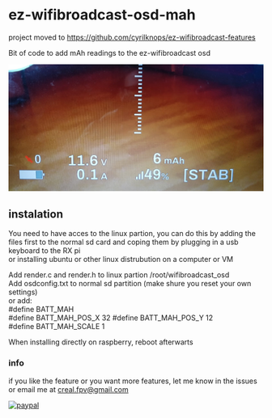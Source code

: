 # ez-wifibroadcast-osd-mah
project moved to https://github.com/cyrilknops/ez-wifibroadcast-features  

Bit of code to add mAh readings to the ez-wifibroadcast osd

![GitHub Logo](screenshot.jpeg)


## instalation

You need to have acces to the linux partion, you can do this by adding the files first to the normal sd card and coping them by plugging in a usb keyboard to the RX pi  
or installing ubuntu or other linux distrubution on a computer or VM  

Add render.c and render.h to linux partion /root/wifibroadcast_osd  
Add osdconfig.txt to normal sd partition (make shure you reset your own settings)  
or add:   
#define BATT_MAH  
#define BATT_MAH_POS_X 32
#define BATT_MAH_POS_Y 12  
#define BATT_MAH_SCALE 1  
  
  
When installing directly on raspberry, reboot afterwarts   

### info

if you like the feature or you want more features, let me know in the issues or email me at creal.fpv@gmail.com

[![paypal](https://www.paypalobjects.com/en_US/i/btn/btn_donateCC_LG.gif)](https://www.paypal.com/cgi-bin/webscr?cmd=_s-xclick&hosted_button_id=LYV6YK5GF9ZAW)
